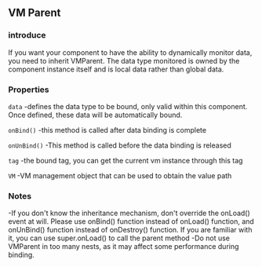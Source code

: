 ## VM Parent

### introduce 

If you want your component to have the ability to dynamically monitor data, you need to inherit VMParent. The data type monitored is owned by the component instance itself and is local data rather than global data.

### Properties

`data` -defines the data type to be bound, only valid within this component. Once defined, these data will be automatically bound.

`onBind()` -this method is called after data binding is complete

`onUnBind()` -This method is called before the data binding is released

`tag` -the bound tag, you can get the current vm instance through this tag

`VM` -VM management object that can be used to obtain the value path

### Notes

-If you don't know the inheritance mechanism, don't override the onLoad() event at will. Please use onBind() function instead of onLoad() function, and onUnBind() function instead of onDestroy() function. If you are familiar with it, you can use super.onLoad() to call the parent method
-Do not use VMParent in too many nests, as it may affect some performance during binding.